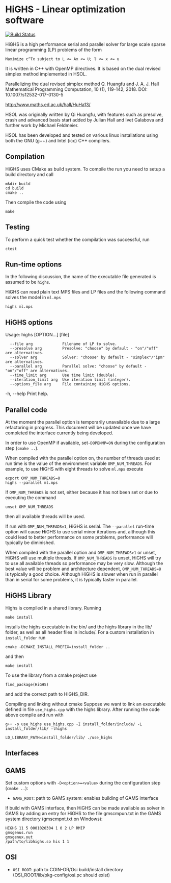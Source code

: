 # HiGHS - Linear optimization software

[![Build Status](https://travis-ci.org/ERGO-Code/HiGHS.svg?branch=master)](https://travis-ci.org/ERGO-Code/HiGHS)

HiGHS is a high performance serial and parallel solver for large scale sparse
linear programming (LP) problems of the form

    Maximize c^Tx subject to L <= Ax <= U; l <= x <= u

It is written in C++ with OpenMP directives. It is based on the dual revised
simplex method implemented in HSOL.

Parallelizing the dual revised simplex method
Q. Huangfu and J. A. J. Hall
Mathematical Programming Computation, 10 (1), 119-142, 2018.
DOI: 10.1007/s12532-017-0130-5

http://www.maths.ed.ac.uk/hall/HuHa13/

HSOL was originally written by Qi Huangfu, with features such as presolve,
crash and advanced basis start added by Julian Hall and Ivet Galabova and
further work by Michael Feldmeier.

HSOL has been developed and tested on various linux installations
using both the GNU (g++) and Intel (icc) C++ compilers.

Compilation
-----------

HiGHS uses CMake as build system. To compile the run you need to setup
a build directory and call

    mkdir build
    cd build
    cmake ..

Then compile the code using

    make

Testing
-------

To perform a quick test whether the compilation was successful, run

    ctest

Run-time options
----------------

In the following discussion, the name of the executable file generated is
assumed to be `highs`.

HiGHS can read plain text MPS files and LP files and the following command
solves the model in `ml.mps`

    highs ml.mps

HiGHS options
-------------
Usage:
    highs [OPTION...] [file]

      --file arg             Filename of LP to solve.
      --presolve arg         Presolve: "choose" by default - "on"/"off" are alternatives.
      --solver arg           Solver: "choose" by default - "simplex"/"ipm" are alternatives.
      --parallel arg         Parallel solve: "choose" by default - "on"/"off" are alternatives.
      --time_limit arg       Use time limit (double).
      --iteration_limit arg  Use iteration limit (integer).
      --options_file arg     File containing HiGHS options.

  -h, --help                 Print help.


Parallel code
-------------

At the moment the parallel option is temporarily unavailable due to a large
refactoring in progress. This document will be updated once we have completed
the interface currently being developed.

In order to use OpenMP if available, set`-DOPENMP=ON` during the configuration
step (`cmake ..`).

When compiled with the parallel option on, the number of threads used at run
time is the value of the environment variable `OMP_NUM_THREADS`. For example,
to use HiGHS with eight threads to solve `ml.mps` execute

    export OMP_NUM_THREADS=8
    highs --parallel ml.mps

If `OMP_NUM_THREADS` is not set, either because it has not been set or due to
executing the command

    unset OMP_NUM_THREADS

then all available threads will be used.

If run with `OMP_NUM_THREADS=1`, HiGHS is serial. The `--parallel` run-time
option will cause HiGHS to use serial minor iterations and, although this
could lead to better performance on some problems, performance will typically be
diminished.

When compiled with the parallel option and `OMP_NUM_THREADS>1` or unset, HiGHS
will use multiple threads. If `OMP_NUM_THREADS` is unset, HiGHS will try to use
all available threads so performance may be very slow. Although the best value
will be problem and architecture dependent, `OMP_NUM_THREADS=8` is typically a
good choice. Although HiGHS is slower when run in parallel than in serial for
some problems, it is typically faster in parallel.

HiGHS Library
-------------

Highs is compiled in a shared library. Running

`make install`

installs the highs executable in the bin/ and the highs library in the
lib/ folder, as well as all header files in include/. For a custom
installation in `install_folder` run

`cmake -DCMAKE_INSTALL_PREFIX=install_folder ..`

and then

`make install`

To use the library from a cmake project use

`find_package(HiGHS)`

and add the correct path to HIGHS_DIR.

Compiling and linking without cmake
Suppose we want to link an executable defined in file `use_highs.cpp` with the
highs library. After running the code above compile and run with

`g++ -o use_highs use_highs.cpp -I install_folder/include/ -L install_folder/lib/ -lhighs`

`LD_LIBRARY_PATH=install_folder/lib/ ./use_highs`

Interfaces
----------

GAMS
----

Set custom options with `-D<option>=<value>` during the configuration step (`cmake ..`):

- `GAMS_ROOT`:
    path to GAMS system: enables building of GAMS interface

If build with GAMS interface, then HiGHS can be made available as solver
in GAMS by adding an entry for HiGHS to the file gmscmpun.txt in the GAMS
system directory (gmscmpnt.txt on Windows):
```
HIGHS 11 5 0001020304 1 0 2 LP RMIP
gmsgenus.run
gmsgenux.out
/path/to/libhighs.so his 1 1
```
OSI
---
- `OSI_ROOT`:
    path to COIN-OR/Osi build/install directory (OSI_ROOT/lib/pkg-config/osi.pc should exist)
